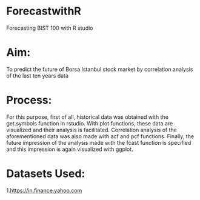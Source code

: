 # ForecastwithR
Forecasting BIST 100 with R studio

# Aim:
To predict the future of Borsa Istanbul stock market by correlation analysis of the last ten years data

# Process:
For this purpose, first of all, historical data was obtained with the get.symbols function in rstudio. With plot functions, these data are visualized and their analysis is facilitated. 
Correlation analysis of the aforementioned data was also made with acf and pcf functions. Finally, the future impression of the analysis made with the fcast function is specified and this impression is again visualized with ggplot.

# Datasets Used:
1.https://in.finance.yahoo.com


